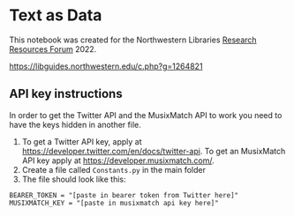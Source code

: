 # Text as Data

This notebook was created for the Northwestern Libraries <a href="https://sites.northwestern.edu/rrf2022/">Research Resources Forum</a> 2022. 

https://libguides.northwestern.edu/c.php?g=1264821

## API key instructions

In order to get the Twitter API and the MusixMatch API to work you need to have the keys hidden in another file. 

1. To get a Twitter API key, apply at https://developer.twitter.com/en/docs/twitter-api. To get an MusixMatch API key apply at https://developer.musixmatch.com/.
2. Create a file called `Constants.py` in the main folder
3. The file should look like this:

`BEARER_TOKEN = "[paste in bearer token from Twitter here]"`
`MUSIXMATCH_KEY = "[paste in musixmatch api key here]"`